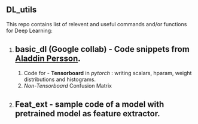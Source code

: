 ## DL_utils

This repo contains list of relevent and useful commands and/or functions for Deep Learning:

1. ## basic_dl (Google collab) - Code snippets from [Aladdin Persson](https://github.com/aladdinpersson/Machine-Learning-Collection).
    1. Code for - **Tensorboard** in *pytorch* : writing scalars, hparam, weight distributions and histograms.
    2. *Non-Tensorboard* Confusion Matrix

2. ## Feat_ext - sample code of a model with pretrained model as feature extractor.
